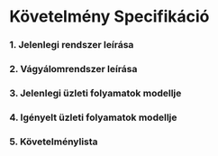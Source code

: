 # Követelmény Specifikáció
### 1. Jelenlegi rendszer leírása
### 2. Vágyálomrendszer leírása
### 3. Jelenlegi üzleti folyamatok modellje
### 4. Igényelt üzleti folyamatok modellje
### 5. Követelménylista